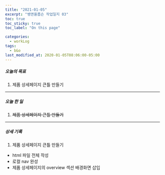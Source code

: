 ```yaml
---
title: "2021-01-05"
excerpt: "뱅앤올룹슨 작업일지 03"
toc: true
toc_sticky: true
toc_label: "On this page"

categories:
  - workLog
tags:
  - b&o
last_modified_at: 2020-01-05T08:06:00-05:00
---
```


##### 오늘의 목표

1. 제품 상세페이지 큰틀 만들기

---

##### 오늘 한 일

1. ~~제품 상세페이지 큰틀 만들기~~

---

##### 상세 기록

1. 제품 상세페이지 큰틀 만들기

- html 파일 전체 작성
- 로컬 nav 완성
- 제품 상세페이지의 overview 섹션 배경화면 삽입

<br />
